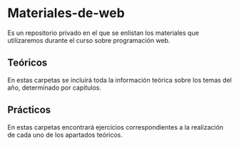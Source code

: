 # Materiales-de-web
Es un repositorio privado en el que se enlistan los materiales que utilizaremos durante el curso sobre programación web.

## Teóricos

En estas carpetas se incluirá toda la información teórica sobre los temas del año, determinado por capítulos.

## Prácticos

En estas carpetas encontrará ejercicios correspondientes a la realización de cada uno de los apartados teóricos.

